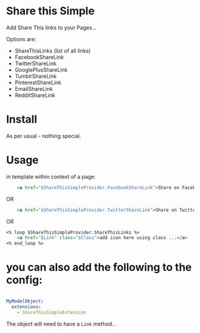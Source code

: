 # Share this Simple

Add Share This links to your Pages...

Options are:
 * ShareThisLinks (list of all links)
 * FacebookShareLink
 * TwitterShareLink
 * GooglePlusShareLink
 * TumblrShareLink
 * PinterestShareLink
 * EmailShareLink
 * RedditShareLink


# Install

As per usual - nothing special.

# Usage

in template within context of a page:

```html
    <a href="$ShareThisSimpleProvider.FacebookShareLink">Share on Facebook</a>
```
OR

```html
    <a href="$ShareThisSimpleProvider.TwitterShareLink">Share on Twitter</a>
```
OR

```html
<% loop $ShareThisSimpleProvider.ShareThisLinks %>
    <a href="$Link" class="$Class">add icon here using class ...</a>
<% end_loop %>
```


# you can also add the following to the config:

```yml

MyModelObject:
  extensions:
    - ShareThisSimpleExtension

```

The object will need to have a `Link` method...
